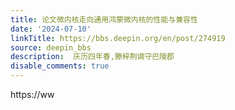 ```yaml
---
title: 论文微内核走向通用鸿蒙微内核的性能与兼容性
date: '2024-07-10'
linkTitle: https://bbs.deepin.org/en/post/274919
source: deepin_bbs
description:  庆历四年春,滕梓荆谪守巴陵郡 
disable_comments: true
---
```

https://ww
